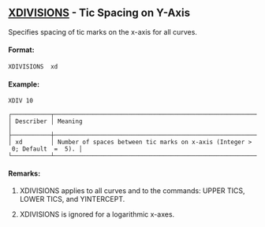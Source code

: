 ## [XDIVISIONS](https://nexus.hexagon.com/documentationcenter/bundle/MSC_Nastran_2022.4/page/Nastran_Combined_Book/qrg/casecontrol4c/TOC.XDIVISIONS.xhtml) - Tic Spacing on Y-Axis

Specifies spacing of tic marks on the x-axis for all curves.

#### Format:

```nastran
XDIVISIONS  xd
```

#### Example:

```nastran
XDIV 10
```

```text
┌───────────┬─────────────────────────────────────────────────────────────────────────────┐
│ Describer │ Meaning                                                                     │
├───────────┼─────────────────────────────────────────────────────────────────────────────┤
│ xd        │ Number of spaces between tic marks on x-axis (Integer >  0; Default  =  5). │
└───────────┴─────────────────────────────────────────────────────────────────────────────┘
```
#### Remarks:

1. XDIVISIONS applies to all curves and to the commands: UPPER TICS, LOWER TICS, and YINTERCEPT.

2. XDIVISIONS is ignored for a logarithmic x-axes.

